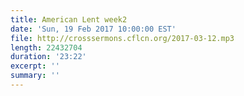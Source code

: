 ```yaml
---
title: American Lent week2
date: 'Sun, 19 Feb 2017 10:00:00 EST'
file: http://crosssermons.cflcn.org/2017-03-12.mp3
length: 22432704
duration: '23:22'
excerpt: ''
summary: ''
---
```

